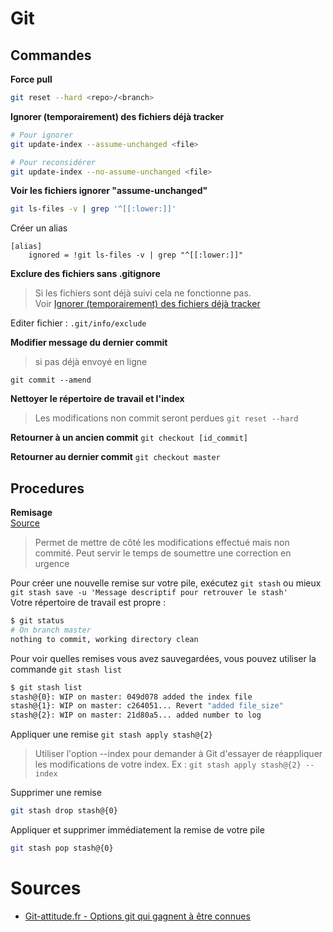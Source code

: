 # Git

## Commandes

**Force pull**
```sh
git reset --hard <repo>/<branch>
```

<a name="l2"></a>**Ignorer (temporairement) des fichiers déjà tracker**
```sh
# Pour ignorer
git update-index --assume-unchanged <file>

# Pour reconsidérer
git update-index --no-assume-unchanged <file>
```

**Voir les fichiers ignorer "assume-unchanged"**
```sh
git ls-files -v | grep '^[[:lower:]]'
```
Créer un alias
```
[alias]
	ignored = !git ls-files -v | grep "^[[:lower:]]"
```

**Exclure des fichiers sans .gitignore**
> Si les fichiers sont déjà suivi cela ne fonctionne pas.   
> Voir [Ignorer (temporairement) des fichiers déjà tracker](#l2)

Editer fichier : ` .git/info/exclude `

**Modifier message du dernier commit**
> si pas déjà envoyé en ligne

`git commit --amend`

**Nettoyer le répertoire de travail et l'index**
> Les modifications non commit seront perdues
`git reset --hard`

**Retourner à un ancien commit**
`git checkout [id_commit]`

**Retourner au dernier commit**
`git checkout master`

## Procedures

**Remisage**  
[Source](https://git-scm.com/book/fr/v1/Utilitaires-Git-Le-remisage)
> Permet de mettre de côté les modifications effectué mais non commité.
> Peut servir le temps de soumettre une correction en urgence

Pour créer une nouvelle remise sur votre pile, exécutez `git stash`  ou mieux   
`git stash save -u 'Message descriptif pour retrouver le stash'`  
Votre répertoire de travail est propre :
```sh
$ git status
# On branch master
nothing to commit, working directory clean
```
Pour voir quelles remises vous avez sauvegardées, vous pouvez utiliser la commande `git stash list`
```sh
$ git stash list
stash@{0}: WIP on master: 049d078 added the index file
stash@{1}: WIP on master: c264051... Revert "added file_size"
stash@{2}: WIP on master: 21d80a5... added number to log
```
Appliquer une remise `git stash apply stash@{2}`
> Utiliser l'option --index pour demander à Git d'essayer de réappliquer les modifications de votre index. Ex : `git stash apply stash@{2} --index`

Supprimer une remise
```sh
git stash drop stash@{0}
```

Appliquer et supprimer immédiatement la remise de votre pile
```sh
git stash pop stash@{0}
```

# Sources
 - [Git-attitude.fr - Options git qui gagnent à être connues](http://www.git-attitude.fr/2014/09/15/30-options-git-qui-gagnent-a-etre-connues/#stasher-plus%20efficacement%20avec%20save%20et%20-u)
